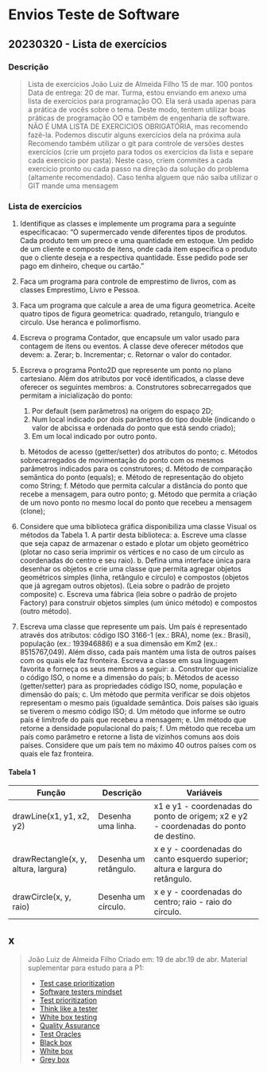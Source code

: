 # Envios Teste de Software

## 20230320 - Lista de exercícios

### Descrição

> Lista de exercicios
> João Luiz de Almeida Filho
> 15 de mar.
> 100 pontos
> Data de entrega: 20 de mar.
> Turma, estou enviando em anexo uma lista de exercícios para programação OO. Ela será usada apenas para a prática de vocês sobre o tema. Deste modo, tentem utilizar boas práticas de programação OO e também de engenharia de software. NÃO É UMA LISTA DE EXERCICIOS OBRIGATÓRIA, mas recomendo fazê-la. Podemos discutir alguns exercícios dela na próxima aula
> Recomendo também utilizar o git para controle de versões destes exercícios (crie um projeto para todos os exercicios da lista e separe cada exercicio por pasta). Neste caso, criem commites a cada exercicio pronto ou cada passo na direção da solução do problema (altamente recomendado).
> Caso tenha alguem que não saiba utilizar o GIT mande uma mensagem

### Lista de exercícios

1. Identifique as classes e implemente um programa para a seguinte especificacao: “O supermercado vende diferentes tipos de produtos. Cada produto tem um preco e uma quantidade em estoque. Um pedido de um cliente e composto de itens, onde cada item especifica o produto que o cliente deseja e a respectiva quantidade. Esse pedido pode ser pago em dinheiro, cheque ou cartão.”
2. Faca um programa para controle de emprestimo de livros, com as classes Emprestimo, Livro e Pessoa.
3. Faca um programa que calcule a area de uma figura geometrica. Aceite quatro tipos de figura geometrica: quadrado, retangulo, triangulo e circulo. Use heranca e polimorfismo.
4. Escreva o programa Contador, que encapsule um valor usado para contagem de itens ou eventos. A classe deve oferecer métodos que devem:
   a. Zerar;
   b. Incrementar;
   c. Retornar o valor do contador.
5. Escreva o programa Ponto2D que represente um ponto no plano cartesiano. Além dos atributos por você identificados, a classe deve oferecer os seguintes membros:
   a. Construtores sobrecarregados que permitam a inicialização do ponto:
      1. Por default (sem parâmetros) na origem do espaço 2D;
      2. Num local indicado por dois parâmetros do tipo double (indicando o valor de abcissa e ordenada do ponto que está sendo criado);
      3. Em um local indicado por outro ponto.

   b. Métodos de acesso (getter/setter) dos atributos do ponto;
   c. Métodos sobrecarregados de movimentação do ponto com os mesmos parâmetros indicados para os construtores;
   d. Método de comparação semântica do ponto (equals);
   e. Método de representação do objeto como String;
   f. Método que permita calcular a distância do ponto que recebe a mensagem, para outro ponto;
   g. Método que permita a criação de um novo ponto no mesmo local do ponto que recebeu a mensagem (clone);
6. Considere que uma biblioteca gráfica disponibiliza uma classe Visual os métodos da Tabela 1. A partir desta biblioteca:
   a. Escreve uma classe que seja capaz de armazenar o estado e plotar um objeto geométrico (plotar no caso seria imprimir os vértices e no caso de um círculo as coordenadas do centro e seu raio).
   b. Defina uma interface única para desenhar os objetos e crie uma classe que permita agregar objetos geométricos simples (linha, retângulo e círculo) e compostos (objetos que já agregam outros objetos). (Leia sobre o padrão de projeto composite)
   c. Escreva uma fábrica (leia sobre o padrão de projeto Factory) para construir objetos simples (um único método) e compostos (outro método).
7. Escreva uma classe que represente um país. Um país é representado através dos atributos: código ISO 3166-1 (ex.: BRA), nome (ex.: Brasil), população (ex.: 193946886) e a sua dimensão em Km2 (ex.: 8515767,049). Além disso, cada país mantém uma lista de outros países com os quais ele faz fronteira. Escreva a classe em sua linguagem favorita e forneça os seus membros a seguir:
   a. Construtor que inicialize o código ISO, o nome e a dimensão do país;
   b. Métodos de acesso (getter/setter) para as propriedades código ISO, nome, população e dimensão do país;
   c. Um método que permita verificar se dois objetos representam o mesmo país (igualdade semântica. Dois países são iguais se tiverem o mesmo código ISO;
   d. Um método que informe se outro país é limítrofe do país que recebeu a mensagem;
   e. Um método que retorne a densidade populacional do país;
   f. Um método que receba um país como parâmetro e retorne a lista de vizinhos comuns aos dois países. Considere que um país tem no máximo 40 outros países com os quais ele faz fronteira.

#### Tabela 1

| Função | Descrição | Variáveis |
|------|-----------|---|
| drawLine(x1, y1, x2, y2) | Desenha uma linha. | x1 e y1 - coordenadas do ponto de origem; x2 e y2 - coordenadas do ponto de destino. |
| drawRectangle(x, y, altura, largura) | Desenha um retângulo. | x e y - coordenadas do canto esquerdo superior; altura e largura do retângulo. |
| drawCircle(x, y, raio) | Desenha um círculo. | x e y - coordenadas do centro; raio - raio do círculo. |

## x

> João Luiz de Almeida Filho
> Criado em: 19 de abr.19 de abr.
> Material suplementar para estudo para a P1:
>
> - [Test case prioritization](https://www.browserstack.com/guide/test-case-prioritization)
> - [Software testers mindset](https://softwaretester.careers/the-software-testers-mindset/)
> - [Test prioritization](https://www.professionalqa.com/test-prioritization)
> - [Think like a tester](https://medium.com/@blakenorrish/how-to-think-like-a-tester-7a174ff6aeaf)
> - [White box testing](https://www.softwaretestinghelp.com/white-box-testing-techniques-with-example/)
> - [Quality Assurance](https://www.guru99.com/all-about-quality-assurance.html)
> - [Test Oracles](https://ecomputernotes.com/software-engineering/what-are-test-oracles)
> - [Black box](https://www.guru99.com/black-box-testing.html)
> - [White box](https://www.guru99.com/white-box-testing.html)
> - [Grey box](https://www.guru99.com/grey-box-testing.html)
